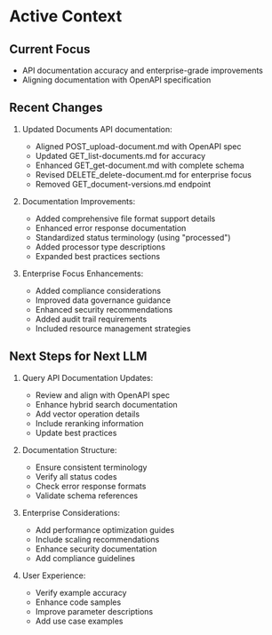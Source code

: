 # Active Context

## Current Focus
- API documentation accuracy and enterprise-grade improvements
- Aligning documentation with OpenAPI specification

## Recent Changes
1. Updated Documents API documentation:
   - Aligned POST_upload-document.md with OpenAPI spec
   - Updated GET_list-documents.md for accuracy
   - Enhanced GET_get-document.md with complete schema
   - Revised DELETE_delete-document.md for enterprise focus
   - Removed GET_document-versions.md endpoint

2. Documentation Improvements:
   - Added comprehensive file format support details
   - Enhanced error response documentation
   - Standardized status terminology (using "processed")
   - Added processor type descriptions
   - Expanded best practices sections

3. Enterprise Focus Enhancements:
   - Added compliance considerations
   - Improved data governance guidance
   - Enhanced security recommendations
   - Added audit trail requirements
   - Included resource management strategies

## Next Steps for Next LLM
1. Query API Documentation Updates:
   - Review and align with OpenAPI spec
   - Enhance hybrid search documentation
   - Add vector operation details
   - Include reranking information
   - Update best practices

2. Documentation Structure:
   - Ensure consistent terminology
   - Verify all status codes
   - Check error response formats
   - Validate schema references

3. Enterprise Considerations:
   - Add performance optimization guides
   - Include scaling recommendations
   - Enhance security documentation
   - Add compliance guidelines

4. User Experience:
   - Verify example accuracy
   - Enhance code samples
   - Improve parameter descriptions
   - Add use case examples
